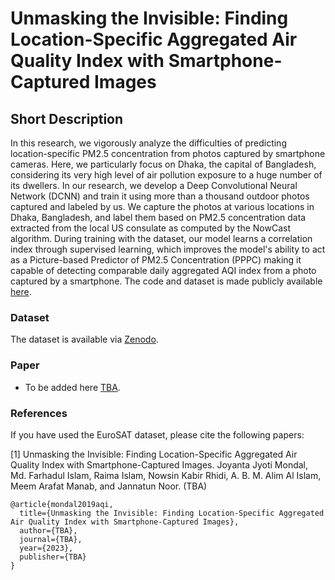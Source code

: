 # Unmasking the Invisible: Finding Location-Specific Aggregated Air Quality Index with Smartphone-Captured Images

## Short Description

In this research, we vigorously analyze the difficulties of predicting location-specific PM2.5 concentration from photos captured by smartphone cameras. Here, we particularly focus on Dhaka, the capital of Bangladesh, considering its very high level of air pollution exposure to a huge number of its dwellers. In our research, we develop a Deep Convolutional Neural Network (DCNN) and train it using more than a thousand outdoor photos captured and labeled by us. We capture the photos at various locations in Dhaka, Bangladesh, and label them based on PM2.5 concentration data extracted from the local US consulate as computed by the NowCast algorithm. During training with the dataset, our model learns a correlation index through supervised learning, which improves the model's ability to act as a Picture-based Predictor of PM2.5 Concentration (PPPC) making it capable of detecting comparable daily aggregated AQI index from a photo captured by a smartphone. The code and dataset is made publicly available [here](#).

### Dataset
The dataset is available via [Zenodo](https://zenodo.org/record/7711810#.ZAm3k-zMKEA).



### Paper
* To be added here [TBA]().

### References

If you have used the EuroSAT dataset, please cite the following papers: 

[1] Unmasking the Invisible: Finding Location-Specific Aggregated Air Quality Index with Smartphone-Captured Images. Joyanta Jyoti Mondal, Md. Farhadul Islam, Raima Islam, Nowsin Kabir Rhidi, A. B. M. Alim Al Islam, Meem Arafat Manab, and Jannatun Noor. (TBA)

```
@article{mondal2019aqi,
  title={Unmasking the Invisible: Finding Location-Specific Aggregated Air Quality Index with Smartphone-Captured Images},
  author={TBA},
  journal={TBA},
  year={2023},
  publisher={TBA}
}
```
